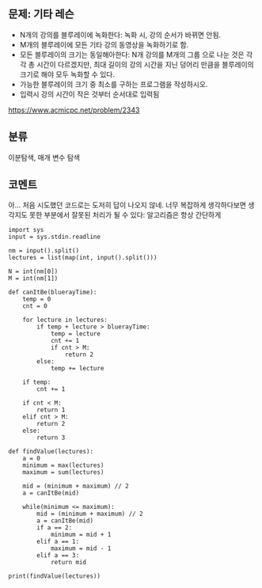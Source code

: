 ## 문제: 기타 레슨
- N개의 강의를 블루레이에 녹화한다: 녹화 시, 강의 순서가 바뀌면 안됨.
- M개의 블루레이에 모든 기타 강의 동영상을 녹화하기로 함. 
- 모든 블루레이의 크기는 동일해아한다: N개 강의를 M개의 그룹 으로 나눈 것은 각각 총 시간이 다르겠지만, 최대 길이의 강의 시간을 지닌 덩어리 만큼을 블루레이의 크기로 해야 모두 녹화할 수 있다. 
- 가능한 블루레이의 크기 중 최소를 구하는 프로그램을 작성하시오.
- 입력시 강의 시간이 작은 것부터 순서대로 입력됨

https://www.acmicpc.net/problem/2343

## 분류

이분탐색, 매개 변수 탐색

## 코멘트

아... 처음 시도했던 코드로는 도저히 답이 나오지 않네. 너무 복잡하게 생각하다보면 생각지도 못한 부분에서 잘못된 처리가 될 수 있다: 알고리즘은 항상 간단하게
```
import sys
input = sys.stdin.readline

nm = input().split()
lectures = list(map(int, input().split()))

N = int(nm[0])
M = int(nm[1])

def canItBe(bluerayTime):
    temp = 0
    cnt = 0

    for lecture in lectures:
        if temp + lecture > bluerayTime:
            temp = lecture
            cnt += 1
            if cnt > M:
                return 2
        else:
            temp += lecture

    if temp:
        cnt += 1
    
    if cnt < M:
        return 1
    elif cnt > M:
        return 2
    else:
        return 3
    
def findValue(lectures):
    a = 0
    minimum = max(lectures)
    maximum = sum(lectures)

    mid = (minimum + maximum) // 2
    a = canItBe(mid)

    while(minimum <= maximum):
        mid = (minimum + maximum) // 2
        a = canItBe(mid)
        if a == 2:
            minimum = mid + 1
        elif a == 1:
            maximum = mid - 1
        elif a == 3:
            return mid

print(findValue(lectures))
```